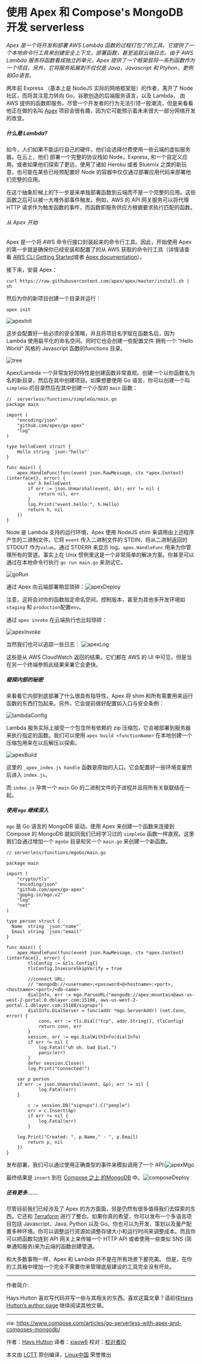 
# 使用 Apex 和 Compose's MongoDB 开发 serverless

_Apex 是一个将开发和部署 AWS Lambda 函数的过程打包了的工具。它提供了一个本地命令行工具来创建安全上下文，部署函数，甚至追踪云端日志。由于 AWS Lambda 服务将函数看成独立的单元，Apex 提供了一个框架层将一系列函数作为一个项目。另外，它将服务拓展到不仅仅是 Java，Javascript 和 Ptyhon，更例如Go语言。_

两年前 Express （基本上是 NodeJS 实际的网络框架层）的作者，离开了 Node 社区，而将其注意力转向 Go，谷歌创造的后端服务语言，以及 Lambda， 由 AWS 提供的函数即服务。尽管一个开发者的行为无法引领一股潮流，但是来看看他正在做的名叫 [Apex][13] 项目会很有趣，因为它可能预示着未来很大一部分网络开发的改变。
##### 什么是 Lambda?

如今，人们如果不能运行自己的硬件，他们会选择付费使用一些云端的虚拟服务器。在云上，他们
部署一个完整的协议栈如 Node，Express, 和一个自定义应用。或者如果他们探索了更远，使用了诸如 Heroku 或者 Bluemix 之类的新玩意，也可能在某些已经预配置好 Node 的容器中仅仅通过部署应用代码来部署他们完整的应用。

在这个抽象阶梯上的下一步是来单独部署函数到云端而不是一个完整的应用。这些函数之后可以被一大堆外部事件触发。例如，AWS 的 API 网关服务可以将代理 HTTP 请求作为触发函数的事件，而函数即服务供应方根据要求执行匹配的函数。

###### 从 Apex 开始

Apex 是一个将 AWS 命令行接口封装起来的命令行工具。因此，开始使用 Apex 的第一步就是确保你已经安装和配置了的从 AWS 获取的命令行工具（详情请查看 [AWS CLI Getting Started][14]或者 [Apex documentation][15]）。

接下来，安装 Apex：

`curl https://raw.githubusercontent.com/apex/apex/master/install.sh | sh`

然后为你的新项目创建一个目录并运行：

`apex init`

 ![apexInit](https://res.cloudinary.com/dyyck73ly/image/upload/v1475620758/nzjk1pi1rce1yarbp6xl.png) 

这步会配置好一些必须的安全策略，并且将项目名字赋在函数名后，因为 Lambda 使用扁平化的命名空间。同时它也会创建一些配置文件 拥有一个 “Hello World" 风格的 Javascript 函数的functions 目录。

 ![tree](https://res.cloudinary.com/dyyck73ly/image/upload/v1475620765/bbsb8h6nkc9nx2qs0foa.png) 

Apex/Lambda 一个非常友好的特性是创建函数非常直观。创建一个以你函数名为名的新目录，然后在其中创建项目。如果想要使用 Go 语言，你可以创建一个叫 `simpleGo` 的目录然后在其中创建一个小型的 `main` 函数：
```
//  serverless/functions/simpleGo/main.go
package main

import (  
    "encoding/json"
    "github.com/apex/go-apex"
    "log"
)

type helloEvent struct {  
    Hello string `json:"hello"`
}

func main() {  
    apex.HandleFunc(func(event json.RawMessage, ctx *apex.Context) (interface{}, error) {
        var h helloEvent
        if err := json.Unmarshal(event, &h); err != nil {
            return nil, err
        }
        log.Print("event.hello:", h.Hello)
        return h, nil
    })
}
```

Node 是 Lambda 支持的运行环境，Apex 使用 NodeJS shim 来调用由上述程序产生的二进制文件。它将 `event` 传入二进制文件的 STDIN，将从二进制返回的 STDOUT 作为`value`。通过 STDERR 来显示 log。`apex.HandleFunc` 用来为你管理所有的管道。事实上在 Unix 惯例里这是一个非常简单的解决方案。你甚至可以通过在本地命令行执行 `go run main.go` 来测试它。

 ![goRun](https://res.cloudinary.com/dyyck73ly/image/upload/v1475620784/ddb0vkcef50pnjgfdqn7.png) 


通过 Apex 向云端部署稍显琐碎：![apexDeploy](https://res.cloudinary.com/dyyck73ly/image/upload/v1475620790/x6l8qg2vticpxhzi7kl3.png) 


 注意，这将会对你的函数指定命名空间，控制版本，甚至为其他多开发环境如 `staging` 和 `production`配置`env`。

通过 `apex invoke` 在云端执行也比较琐碎：

![apexInvoke](https://res.cloudinary.com/dyyck73ly/image/upload/v1475620796/jccxskukvy5utgegy2hr.png) 


当然我们也可以追踪一些日志： ![apexLog](https://res.cloudinary.com/dyyck73ly/image/upload/v1475620802/ym3z6w8ojmrq7pucr5bp.png) 

这些是从 AWS CloudWatch 返回的结果。它们都在 AWS 的 UI 中可见，但是当在另一个终端参照此结果来署它会更快。

##### 窥探内部的秘密


来看看它内部到底部署了什么很具有指导性。Apex 将 shim 和所有需要用来运行函数的东西打包起来。另外，它会提前做好配置如入口与安全条例：

 ![lambdaConfig](https://res.cloudinary.com/dyyck73ly/image/upload/v1475620812/zz6qwocvuhhl4lq6bf4p.png) 

Lambda 服务实际上接受一个包含所有依赖的 zip 压缩包，它会被部署到服务器来执行指定的函数。我们可以使用 `apex build <functionName>` 在本地创建一个压缩包用来在以后解压以探索。

 ![apexBuild](https://res.cloudinary.com/dyyck73ly/image/upload/v1475620818/ybidaj2i2ijurjbcqrx2.png) 


这里的 `_apex_index.js handle` 函数是原始的入口。它会配置好一些环境变量然后进入 `index.js`。

而 `index.js` 孕育一个 `main` Go 的二进制文件的子进程并且将所有关联联结在一起。



##### 使用 `mgo` 继续深入


`mgo` 是 Go 语言的 MongoDB 驱动。使用 Apex 来创建一个函数来连接到 Compose 的 MongoDB 就如同我们已经学习过的 `simpleGo` 函数一样直观。这里我们会通过增加一个 `mgoGo` 目录和另一个 `main.go` 来创建一个新函数。

```
// serverless/functions/mgoGo/main.go

package main

import (  
    "crypto/tls"
    "encoding/json"
    "github.com/apex/go-apex"
    "gopkg.in/mgo.v2"
    "log"
    "net"
)

type person struct {  
  Name  string `json:"name"`
  Email string `json:"email"`
}

func main() {  
    apex.HandleFunc(func(event json.RawMessage, ctx *apex.Context) (interface{}, error) {
        tlsConfig := &tls.Config{}
        tlsConfig.InsecureSkipVerify = true

        //connect URL:
        // "mongodb://<username>:<password>@<hostname>:<port>,<hostname>:<port>/<db-name>
        dialInfo, err := mgo.ParseURL("mongodb://apex:mountain@aws-us-west-2-portal.0.dblayer.com:15188, aws-us-west-2-portal.1.dblayer.com:15188/signups")
        dialInfo.DialServer = func(addr *mgo.ServerAddr) (net.Conn, error) {
            conn, err := tls.Dial("tcp", addr.String(), tlsConfig)
            return conn, err
        }
        session, err := mgo.DialWithInfo(dialInfo)
        if err != nil {
            log.Fatal("uh oh. bad Dial.")
            panic(err)
        }
        defer session.Close()
        log.Print("Connected!")

    var p person
    if err := json.Unmarshal(event, &p); err != nil {
            log.Fatal(err)
    }

        c := session.DB("signups").C("people")
        err = c.Insert(&p) 
        if err != nil {
            log.Fatal(err)
        }

    log.Print("Created: ", p.Name," - ", p.Email)
        return p, nil
    })
}
```


 发布部署，我们可以通过使用正确类型的事件来模拟调用了一个 API:![apexMgo](https://res.cloudinary.com/dyyck73ly/image/upload/v1475620829/jeprb3r6qrgjkzblkhho.png) 

 最终结果是 `insert` 到在 [Compose 之上 的MongoDB][16] 中。![composeDeploy](https://res.cloudinary.com/dyyck73ly/image/upload/v1475620833/vdy8hjiwxpe02evgqwcm.png) 

##### 还有更多……

尽管目前我们已经涉及了 Apex 的方方面面，但是仍然有很多值得我们去探索的东西。它还和 [Terraform][17] 进行了整合。如果你真的希望，你可以发布一个多语言项目包括 Javascript，Java, Python 以及 Go。你也可以为开发、策划以及量产配置多种环境。你可以调整运行资源如调整存储大小和运行时间来调整成本。而且你可以把函数勾连到 API 网关上来传输一个 HTTP API 或者使用一些类似 SNS (简单通知服务)来为云端的函数创建管道。

和大多数事物一样，Apex 和 Lambda 并不是在所有场景下都完美。 但是，在你的工具箱中增加一个完全不需要你来管理底层建设的工具完全没有坏处。

--------------------------------------------------------------------------------

作者简介: 

Hays Hutton 喜欢写代码并写一些与其相关的东西。喜欢这篇文章？请前往[Hays Hutton’s author page][a] 继续阅读其他文章。

--------------------------------------------------------------------------------

via: https://www.compose.com/articles/go-serverless-with-apex-and-composes-mongodb/

作者：[Hays Hutton][a]
译者：[xiaow6](https://github.com/xiaow6)
校对：[校对者ID](https://github.com/校对者ID)

本文由 [LCTT](https://github.com/LCTT/TranslateProject) 原创编译，[Linux中国](https://linux.cn/) 荣誉推出

[a]:https://www.compose.com/articles/author/hays-hutton/
[1]:https://twitter.com/share?text=Go%20Serverless%20with%20Apex%20and%20Compose%27s%20MongoDB&amp;url=https://www.compose.com/articles/go-serverless-with-apex-and-composes-mongodb/&amp;via=composeio
[2]:https://www.facebook.com/sharer/sharer.php?u=https://www.compose.com/articles/go-serverless-with-apex-and-composes-mongodb/
[3]:https://plus.google.com/share?url=https://www.compose.com/articles/go-serverless-with-apex-and-composes-mongodb/
[4]:http://news.ycombinator.com/submitlink?u=https://www.compose.com/articles/go-serverless-with-apex-and-composes-mongodb/&amp;t=Go%20Serverless%20with%20Apex%20and%20Compose%27s%20MongoDB
[5]:https://www.compose.com/articles/rss/
[6]:https://unsplash.com/@esaiastann
[7]:https://www.compose.com/articles
[8]:https://www.compose.com/articles/tag/go/
[9]:https://www.compose.com/articles/tag/mgo/
[10]:https://www.compose.com/articles/tag/mongodb/
[11]:https://www.compose.com/articles/go-serverless-with-apex-and-composes-mongodb/#search
[12]:https://medium.com/@tjholowaychuk/farewell-node-js-4ba9e7f3e52b#.dc9vkeybx
[13]:http://apex.run/
[14]:http://docs.aws.amazon.com/cli/latest/userguide/cli-chap-getting-started.html
[15]:http://apex.run/
[16]:https://www.compose.com/articles/composes-new-primetime-mongodb/
[17]:https://www.terraform.io/
